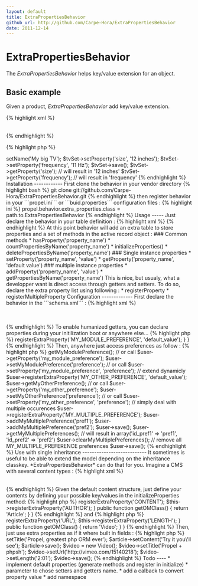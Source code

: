 ```yaml
---
layout: default
title: ExtraPropertiesBehavior
github_url: http://github.com/Carpe-Hora/ExtraPropertiesBehavior
date: 2011-12-14
---
```


ExtraPropertiesBehavior
=======================

The *ExtraPropertiesBehavior* helps key/value extension for an object.

Basic example
-------------

Given a product, *ExtraPropertiesBehavior* add key/value extension.

{% highlight xml %}
<table name="product">
  <column name="id" type="INTEGER" primaryKey="true" autoincrement="true" />
  <column name="name" type="VARCHAR" size="255" />
  <behavior name="extra_properties" />
</table>
{% endhighlight %}

{% highlight php %}
<?php
$tvSet = new Product();
$tvSet->setName('My big TV');
$tvSet->setProperty('size', '12 inches');
$tvSet->setProperty('frequency', '11 Hz');
$tvSet->save();

$tvSet->getProperty('size'); // will result in '12 inches'
$tvSet->getProperty('frequency'); // will result in 'frequency'
{% endhighlight %}

Installation
------------

First clone the behavior in your vendor directory

{% highlight bash %}
git clone git://github.com/Carpe-Hora/ExtraPropertiesBehavior.git
{% endhighlight %}

then register behavior in your ```propel.ini``` or ```buid.properties``` configuration files :

{% highlight ini %}
propel.behavior.extra_properties.class = path.to.ExtraPropertiesBehavior
{% endhighlight %}

Usage
-----

Just declare the behavior in your table definition :

{% highlight xml %}
<!-- in schema.xml -->
<behavior name="extra_properties" />
{% endhighlight %}

At this point behavior will add an extra table to store properties and a set of methods in the active 
record object :

### Common methods

 * hasProperty('property_name')
 * countPropertiesByName('property_name')
 * initializeProperties()
 * deletePropertiesByName('property_name')

### Single instance properties

 * setProperty('property_name', 'value')
 * getProperty('property_name', 'default value')

### multiple instance properties

 * addProperty('property_name', 'value')
 * getPropertiesByName('property_name')

This is nice, but usualy, what a developper want is direct access through getters and setters.
To do so, declare the extra property list using following :

 * registerProperty
 * registerMultipleProperty

Configuration
-------------

First declare the behavior in the ```schema.xml``` :

{% highlight xml %}
<database name="user">
  <table name="user_preference">
    <column name="id" type="INTEGER" primaryKey="true" autoincrement="true" />
    <column name="key" type="VARCHAR" size="50" />
    <column name="value" type="LONGVARCHAR" />
    <column name="user_id" type="integer" required="true" />
    <foreign-key foreignTable="user" onDelete="cascade" refPhpName="Preference">
      <reference local="user_id" foreign="id" />
    </foreign-key>
  </table>

  <table name="user">
    <column name="id" type="INTEGER" primaryKey="true" autoincrement="true" />
    <column name="name" type="VARCHAR" size="255" />
    <behavior name="extra_properties" >
      <!-- related table -->
      <parameter name="properties_table" value="user_preference" />
      <!-- property label column -->
      <parameter name="property_name_column" value="key" />
      <!-- property value column -->
      <parameter name="property_value_column" value="value" />
    </behavior>
  </table>
</database>
{% endhighlight %}

To enable humanized getters, you can declare properties during your initilization boot or anywhere else...

{% highlight php %}
<?php
class User extends BaseUser
{
  protected function initialize()
  {
    $this->registerExtraProperty('MY_MODULE_PREFERENCE', 'default_value');
  }
}
{% endhighlight %}

Then, anywhere just access preferences as follow :

{% highlight php %}
<?php
// built in extension
$user->getMyModulePreference();             // or call $user->getProperty('my_module_preference');
$user->setMyModulePreference('preference'); // or call $user->setProperty('my_module_preference', 'preference');

// extend dynamicly
$user->registerExtraProperty('MY_OTHER_PREFERENCE', 'default_value');
$user->getMyOtherPreference();             // or call $user->getProperty('my_other_preference');
$user->setMyOtherPreference('preference'); // or call $user->setProperty('my_other_preference', 'preference');

// simply deal with multiple occurences
$user->registerExtraProperty('MY_MULTIPLE_PREFERENCE');
$user->addMyMultiplePreference('pref1');
$user->addMyMultiplePreference('pref2');
$user->save();

$user->getMyMultiplePreferences();        // will result in array('id_pref1' => 'pref1', 'id_pref2' => 'pref2')
$user->clearMyMultiplePreferences();      // remove all MY_MULTIPLE_PREFERENCE preferences
$user->save();
{% endhighlight %}

Use with single inheritance
---------------------------

It sometimes is useful to be able to extend the model depending on the inheritance classkey.
*ExtraPropertiesBehavior* can do that for you.

Imagine a CMS with several content types :

{% highlight xml %}
<database name="content">
  <table name="content">
    <column name="id" type="INTEGER" primaryKey="true" autoincrement="true" />
    <column name="title" type="VARCHAR" size="255" />
    <column name="type" type="VARCHAR" inheritance="single">
    <behavior name="extra_properties" />
  </table>
</database>
{% endhighlight %}

Given the default content structure, just define your contents by defining your possible key/values in the 
initializeProperties method:

{% highlight php %}
<?php
class Article extends Content
{
  protected function initializeProperties()
  {
    $this->registerExtraProperty('CONTENT');
    $this->registerExtraProperty('AUTHOR');
  }

  public function getOMClass()
  {
    return 'Article';
  }
}
{% endhighlight %}

and

{% highlight php %}
<?php
class Video extends Content
{
  protected function initializeProperties()
  {
    $this->registerExtraProperty('URL');
    $this->registerExtraProperty('LENGTH');
  }

  public function getOMClass()
  {
    return 'Video';
  }
}
{% endhighlight %}

Then, just use extra properties as if it where built in fields :

{% highlight php %}
<?php
$article = new Article();
$article->setTitle('Propel, greatest php ORM ever');
$article->setContent('Try it you\'ll see');
$article->save();

$video = new Video();
$video->setTitle('Propel + phpsh');
$video->setUrl('http://vimeo.com/15140218');
$video->setLength('2:01');
$video->save();
{% endhighlight %}

Todo
----

 * implement default properties (generate methods and register in initialize)
 * parameter to chose setters and getters name.
 * add a calback to convert property value
 * add namespace
